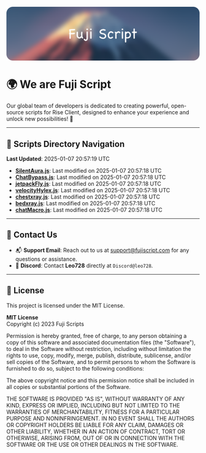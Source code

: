 ![Banner](.github/b.webp)

# 🌍 **We are Fuji Script**

Our global team of developers is dedicated to creating powerful, open-source scripts for Rise Client, designed to enhance your experience and unlock new possibilities! 🌟

---
<!-- SCRIPTS_NAVIGATION_START -->
## 📂 **Scripts Directory Navigation**

**Last Updated**: 2025-01-07 20:57:19 UTC

- **[SilentAura.js](scripts/SilentAura.js)**: Last modified on 2025-01-07 20:57:18 UTC
- **[ChatBypass.js](scripts/ChatBypass.js)**: Last modified on 2025-01-07 20:57:18 UTC
- **[jetpackFly.js](scripts/jetpackFly.js)**: Last modified on 2025-01-07 20:57:18 UTC
- **[velocityHylex.js](scripts/velocityHylex.js)**: Last modified on 2025-01-07 20:57:18 UTC
- **[chestxray.js](scripts/chestxray.js)**: Last modified on 2025-01-07 20:57:18 UTC
- **[bedxray.js](scripts/bedxray.js)**: Last modified on 2025-01-07 20:57:18 UTC
- **[chatMacro.js](scripts/chatMacro.js)**: Last modified on 2025-01-07 20:57:18 UTC

<!-- SCRIPTS_NAVIGATION_END -->

---

## 💬 **Contact Us**  
- 📬 **Support Email**: Reach out to us at [support@fujiscript.com](mailto:support@fujiscript.com) for any questions or assistance.  
- 💬 **Discord**: Contact **Leo728** directly at `Discord@leo728`.

---

## 📜 **License**

This project is licensed under the MIT License.  

**MIT License**  
Copyright (c) 2023 Fuji Scripts  

Permission is hereby granted, free of charge, to any person obtaining a copy of this software and associated documentation files (the "Software"), to deal in the Software without restriction, including without limitation the rights to use, copy, modify, merge, publish, distribute, sublicense, and/or sell copies of the Software, and to permit persons to whom the Software is furnished to do so, subject to the following conditions:  

The above copyright notice and this permission notice shall be included in all copies or substantial portions of the Software.  

THE SOFTWARE IS PROVIDED "AS IS", WITHOUT WARRANTY OF ANY KIND, EXPRESS OR IMPLIED, INCLUDING BUT NOT LIMITED TO THE WARRANTIES OF MERCHANTABILITY, FITNESS FOR A PARTICULAR PURPOSE AND NONINFRINGEMENT. IN NO EVENT SHALL THE AUTHORS OR COPYRIGHT HOLDERS BE LIABLE FOR ANY CLAIM, DAMAGES OR OTHER LIABILITY, WHETHER IN AN ACTION OF CONTRACT, TORT OR OTHERWISE, ARISING FROM, OUT OF OR IN CONNECTION WITH THE SOFTWARE OR THE USE OR OTHER DEALINGS IN THE SOFTWARE.  
